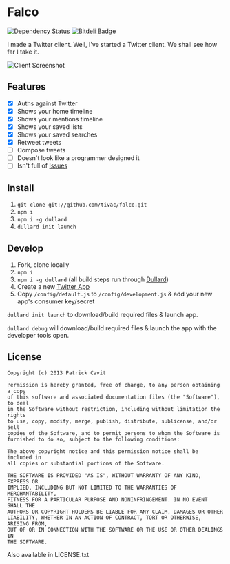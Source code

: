 Falco
=======
[![Dependency Status](https://gemnasium.com/tivac/falco.png)](https://gemnasium.com/tivac/falco)
[![Bitdeli Badge](https://d2weczhvl823v0.cloudfront.net/tivac/falco/trend.png)](https://bitdeli.com/free "Bitdeli Badge")

I made a Twitter client. Well, I've started a Twitter client. We shall see how far I take it.

![Client Screenshot](http://tivac.com/images/falco.png)

## Features ##

- [x] Auths against Twitter
- [x] Shows your home timeline
- [x] Shows your mentions timeline
- [x] Shows your saved lists
- [x] Shows your saved searches
- [x] Retweet tweets
- [ ] Compose tweets
- [ ] Doesn't look like a programmer designed it
- [ ] Isn't full of [Issues](https://github.com/tivac/falco/issues?state=open)

## Install ##

1. `git clone git://github.com/tivac/falco.git`
1. `npm i`
1. `npm i -g dullard`
1. `dullard init launch`

## Develop ##

1. Fork, clone locally
1. `npm i`
1. `npm i -g dullard` (all build steps run through [Dullard](https://github.com/tivac/dullard))
1. Create a new [Twitter App](https://dev.twitter.com/apps/new)
1. Copy `/config/default.js` to `/config/development.js` & add your new app's consumer key/secret

`dullard init launch` to download/build required files & launch app.
    
`dullard debug` will download/build required files & launch the app with the developer tools open.

## License ##

```
Copyright (c) 2013 Patrick Cavit

Permission is hereby granted, free of charge, to any person obtaining a copy
of this software and associated documentation files (the "Software"), to deal
in the Software without restriction, including without limitation the rights
to use, copy, modify, merge, publish, distribute, sublicense, and/or sell
copies of the Software, and to permit persons to whom the Software is
furnished to do so, subject to the following conditions:

The above copyright notice and this permission notice shall be included in
all copies or substantial portions of the Software.

THE SOFTWARE IS PROVIDED "AS IS", WITHOUT WARRANTY OF ANY KIND, EXPRESS OR
IMPLIED, INCLUDING BUT NOT LIMITED TO THE WARRANTIES OF MERCHANTABILITY,
FITNESS FOR A PARTICULAR PURPOSE AND NONINFRINGEMENT. IN NO EVENT SHALL THE
AUTHORS OR COPYRIGHT HOLDERS BE LIABLE FOR ANY CLAIM, DAMAGES OR OTHER
LIABILITY, WHETHER IN AN ACTION OF CONTRACT, TORT OR OTHERWISE, ARISING FROM,
OUT OF OR IN CONNECTION WITH THE SOFTWARE OR THE USE OR OTHER DEALINGS IN
THE SOFTWARE.
```

Also available in LICENSE.txt
